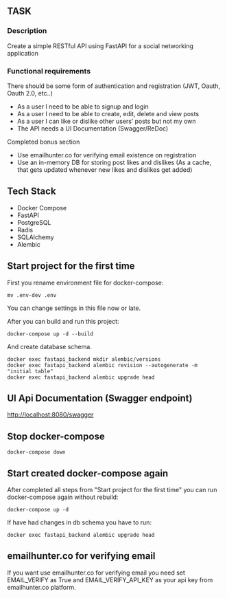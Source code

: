 ## TASK

<h3>Description</h3>
Create a simple RESTful API using FastAPI for a social networking application

<h3>Functional requirements</h3>

There should be some form of authentication and registration (JWT, Oauth, Oauth 2.0, etc..)
- As a user I need to be able to signup and login
- As a user I need to be able to create, edit, delete and view posts
- As a user I can like or dislike other users’ posts but not my own 
- The API needs a UI Documentation (Swagger/ReDoc)

Completed bonus section
- Use emailhunter.co for verifying email existence on registration
- Use an in-memory DB for storing post likes and dislikes (As a cache, that gets updated whenever new likes and dislikes get added) 

## Tech Stack

- Docker Compose
- FastAPI
- PostgreSQL
- Radis
- SQLAlchemy
- Alembic

## Start project for the first time

First you rename environment file for docker-compose:
```
mv .env-dev .env
```
You can change settings in this file now or late.

After you can build and run this project:
```
docker-compose up -d --build
```
And create database schema.
```
docker exec fastapi_backend mkdir alembic/versions
docker exec fastapi_backend alembic revision --autogenerate -m "initial table"
docker exec fastapi_backend alembic upgrade head
```

## UI Api Documentation (Swagger endpoint) 

[http://localhost:8080/swagger](http://localhost:8080/swagger)

## Stop docker-compose

```docker-compose down```

## Start created docker-compose again

After completed all steps from "Start project for the first time" you can run docker-compose again without rebuild:  

```docker-compose up -d```

If have had changes in db schema you have to run:

```docker exec fastapi_backend alembic upgrade head```

## emailhunter.co for verifying email

If you want use emailhunter.co for verifying email you need set
EMAIL_VERIFY as True and
EMAIL_VERIFY_API_KEY as your api key from emailhunter.co platform.


